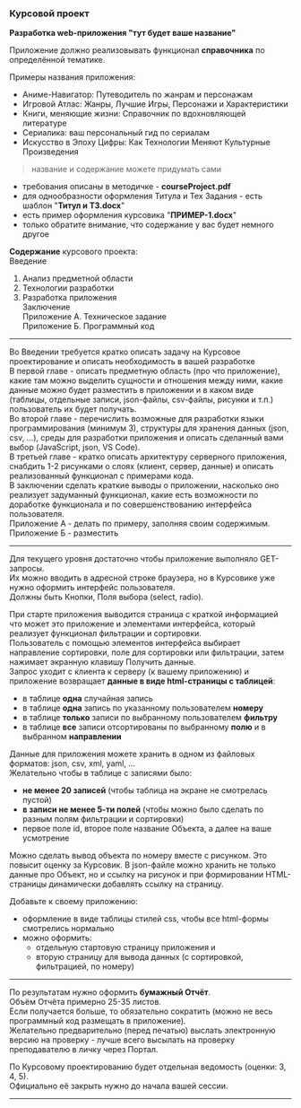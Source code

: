 ### Курсовой проект  

**Разработка web-приложения "тут будет ваше название"**

Приложение должно реализовывать функционал **справочника** по определённой тематике.  

Примеры названия приложения:  

- Аниме-Навигатор: Путеводитель по жанрам и персонажам  
- Игровой Атлас: Жанры, Лучшие Игры, Персонажи и Характеристики  
- Книги, меняющие жизни: Справочник по вдохновляющей литературе  
- Сериалика: ваш персональный гид по сериалам  
- Искусство в Эпоху Цифры: Как Технологии Меняют Культурные Произведения  

> название и содержание можете придумать сами  

- требования описаны в методичке - **courseProject.pdf**  
- для однообразности оформления Титула и Тех Задания - есть шаблон "**Титул и ТЗ.docx**"  
- есть пример оформления курсовика "**ПРИМЕР-1.docx**"  
- только обратите внимание, что содержание у вас будет немного другое  

**Содержание** курсового проекта:  
Введение  
1. Анализ предметной области  
2. Технологии разработки  
2. Разработка приложения  
Заключение  
Приложение А. Техническое задание  
Приложение Б. Программный код  

---  

Во Введении требуется кратко описать задачу на Курсовое проектирование и описать необходимость в вашей разработке  
В первой главе - описать предметную область (про что приложение), какие там можно выделить сущности и отношения между ними, какие данные можно будет разместить в приложении и в каком виде (таблицы, отдельные записи, json-файлы, csv-файлы, рисунки и т.п.) пользователь их будет получать.  
Во второй главе - перечислить возможные для разработки языки программирования (минимум 3), структуры для хранения данных (json, csv, ...), среды для разработки приложения и описать сделанный вами выбор (JavaScript, json, VS Code).  
В третьей главе - кратко описать архитектуру серверного приложения, снабдить 1-2 рисунками о слоях (клиент, сервер, данные) и описать реализованный функционал с примерами кода.  
В заключении сделать краткие выводы о приложении, насколько оно реализует задуманный функционал, какие есть возможности по доработке функционала и по совершенствованию интерфейса пользователя.  
Приложение А - делать по примеру, заполняя своим содержимым.  
Приложение Б - разместить 

---  

Для текущего уровня достаточно чтобы приложение выполняло GET-запросы.  
Их можно вводить в адресной строке браузера, но в Курсовике уже нужно оформить интерфейс пользователя.  
Должны быть Кнопки, Поля выбора (select, radio).  

При старте приложения выводится страница с краткой информацией что может это приложение и элементами интерфейса, который реализует функционал фильтрации и сортировки.  
Пользователь с помощью элементов интерфейса выбирает направление сортировки, поле для сортировки или фильтрации, затем нажимает экранную клавишу Получить данные.  
Запрос уходит с клиента к серверу (к вашему приложению) и приложение возвращает **данные в виде html-страницы с таблицей**:  
- в таблице **одна** случайная запись  
- в таблице **одна** запись по указанному пользователем **номеру**  
- в таблице **только** записи по выбранному пользователем **фильтру**  
- в таблице **все** записи отсортированы по выбранному **полю** и в выбранном **направлении**  

Данные для приложения можете хранить в одном из файловых форматов: json, csv, xml, yaml, ...  
Желательно чтобы в таблице с записями было:  
- **не менее 20 записей** (чтобы таблица на экране не смотрелась пустой)  
- **в записи не менее 5-ти полей** (чтобы можно было сделать по разным полям фильтрации и сортировки)  
- первое поле id, второе поле название Объекта, а далее на ваше усмотрение  

Можно сделать вывод объекта по номеру вместе с рисунком. Это повысит оценку за Курсовик. В json-файле можно хранить не только данные про Объект, но и ссылку на рисунок и при формировании HTML-страницы динамически добавлять ссылку на страницу.  

Добавьте к своему приложению:  
- оформление в виде таблицы стилей css, чтобы все html-формы смотрелись нормально  
- можно оформить:  
  - отдельную стартовую страницу приложения и 
  - вторую страницу для вывода данных (с сортировкой, фильтрацией, по номеру)  

---  

По результатам нужно оформить **бумажный Отчёт**.  
Объём Отчёта примерно 25-35 листов.  
Если получается больше, то обязательно сократить (можно не весь программный код размещать в приложение).  
Желательно предварительно (перед печатью) выслать электронную версию на проверку - лучше всего высылать на проверку преподавателю в личку через Портал.  

По Курсовому проектированию будет отдельная ведомость (оценки: 3, 4, 5).  
Официально её закрыть нужно до начала вашей сессии.  

---  

